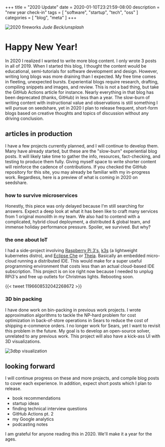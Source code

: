 +++
title = "2020 Update"
date = 2020-01-10T23:21:59-08:00
description = "new year check-in"
tags = [ "software", "startup", "tech", "oss" ]
categories = [ "blog", "meta" ]
+++

![2020 fireworks](/2020-update/banner-min.jpg)
_Jude Beck/unsplash_

# Happy New Year!
In 2020 I realized I wanted to write more blog content. I only wrote 3 posts in
all of 2019. When I started this blog, I thought the content would be educational,
semi-tutorials for software development and design. However, writing long blogs
was more draining than I expected. My free time comes in fleeting, unexpected
bursts. Experiential blogs require research, drafting, compiling snippets and images,
and review. This is not a bad thing, but take the GitHub Actions article for instance.
Nearly everything in that blog has been deprecated (thanks, GitHub) in less than a year.
The slow-burn of writing content with instructional value and observations is still
something I will pursue on seedshare, yet in 2020 I plan to release frequent, short-form
blogs based on creative thoughts and topics of discussion without any driving conclusion.

## articles in production
I have a few projects currently planned, and I will continue to develop them. Many
have already started, but these are the "slow-burn" experiential blog posts. It
will likely take time to gather the info, resources, fact-checking, and testing
to produce them fully. Giving myself space to write shorter content will reinforce
the cadence of contributions. If you checked the GitHub repository for this site,
you may already be familiar with my in-progress work. Regardless, here is a preview
of what is coming in 2020 on seedshare.

### how to survive microservices
Honestly, this piece was only delayed because I'm still searching for answers. Expect
a deep look at what it has been like to craft many services from 1 original monolith
in my team. We also had to contend with a complicated, hybrid cloud deployment, a
distributed & global team, and immense holiday performance pressure. Spoiler, we survived.
But why?

### the one about IoT
I had a side-project involving [Raspberry Pi 3's][rpi3], [k3s][k3s] (a lightweight kubernetes distro),
and [Eclipse Che][che] or [Theia][theia]. Basically an embedded micro-cloud running a distributed IDE.
This would make for a super useful programming environment that costs less than an
actual cloud-based IDE subscription. This project is on ice right now because I needed
to unplug RPi3's and free up outlets for Christmas lights. Rebooting soon.

{{< tweet 1196608532042268672 >}}

### 3D bin packing
I have done work on bin-packing in previous work projects. I wrote approximation
algorithms to tackle the NP-hard problem for cost optimization in back-of-store
operations in Sears to reduce the cost of shipping e-commerce orders.
I no longer work for Sears, yet I want to revisit this problem in the future. My
goal is to develop an open-source solver, unrelated to any previous work. This
project will also have a kick-ass UI with 3D visualizations.

![3dbp visualization](/2020-update/xray.png)

## looking forward
I will continue progress on these and more projects, and compile blog posts to cover
each experience. In addition, expect short posts which I plan to release.

- book recommendations
- startup ideas
- finding technical interview questions
- GitHub Actions pt. 2
- my Google analytics
- podcasting notes

I am grateful for anyone reading this in 2020. We'll make it a year for the ages.

[repo]: https://github.com/kevvurs/seedshare-blog
[rpi3]: https://www.raspberrypi.org/products/raspberry-pi-3-model-b-plus/
[k3s]: https://k3s.io/
[che]: https://www.eclipse.org/che/
[theia]: https://theia-ide.org/

